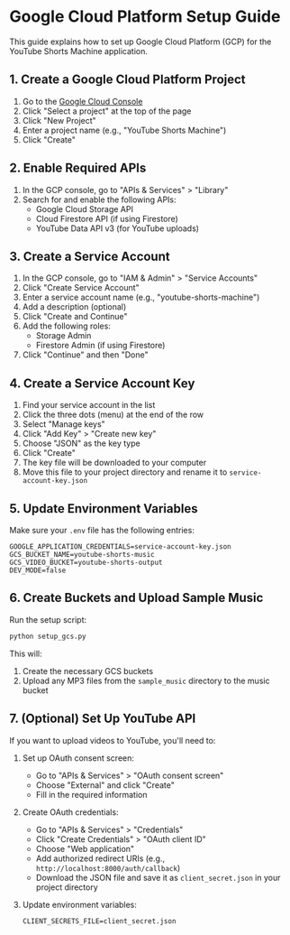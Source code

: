 # Google Cloud Platform Setup Guide

This guide explains how to set up Google Cloud Platform (GCP) for the YouTube Shorts Machine application.

## 1. Create a Google Cloud Platform Project

1. Go to the [Google Cloud Console](https://console.cloud.google.com/)
2. Click "Select a project" at the top of the page
3. Click "New Project"
4. Enter a project name (e.g., "YouTube Shorts Machine")
5. Click "Create"

## 2. Enable Required APIs

1. In the GCP console, go to "APIs & Services" > "Library"
2. Search for and enable the following APIs:
   - Google Cloud Storage API
   - Cloud Firestore API (if using Firestore)
   - YouTube Data API v3 (for YouTube uploads)

## 3. Create a Service Account

1. In the GCP console, go to "IAM & Admin" > "Service Accounts"
2. Click "Create Service Account"
3. Enter a service account name (e.g., "youtube-shorts-machine")
4. Add a description (optional)
5. Click "Create and Continue"
6. Add the following roles:
   - Storage Admin
   - Firestore Admin (if using Firestore)
7. Click "Continue" and then "Done"

## 4. Create a Service Account Key

1. Find your service account in the list
2. Click the three dots (menu) at the end of the row
3. Select "Manage keys"
4. Click "Add Key" > "Create new key"
5. Choose "JSON" as the key type
6. Click "Create"
7. The key file will be downloaded to your computer
8. Move this file to your project directory and rename it to `service-account-key.json`

## 5. Update Environment Variables

Make sure your `.env` file has the following entries:

```
GOOGLE_APPLICATION_CREDENTIALS=service-account-key.json
GCS_BUCKET_NAME=youtube-shorts-music
GCS_VIDEO_BUCKET=youtube-shorts-output
DEV_MODE=false
```

## 6. Create Buckets and Upload Sample Music

Run the setup script:

```bash
python setup_gcs.py
```

This will:
1. Create the necessary GCS buckets
2. Upload any MP3 files from the `sample_music` directory to the music bucket

## 7. (Optional) Set Up YouTube API

If you want to upload videos to YouTube, you'll need to:

1. Set up OAuth consent screen:
   - Go to "APIs & Services" > "OAuth consent screen"
   - Choose "External" and click "Create"
   - Fill in the required information

2. Create OAuth credentials:
   - Go to "APIs & Services" > "Credentials"
   - Click "Create Credentials" > "OAuth client ID"
   - Choose "Web application"
   - Add authorized redirect URIs (e.g., `http://localhost:8000/auth/callback`)
   - Download the JSON file and save it as `client_secret.json` in your project directory

3. Update environment variables:
   ```
   CLIENT_SECRETS_FILE=client_secret.json
   ``` 